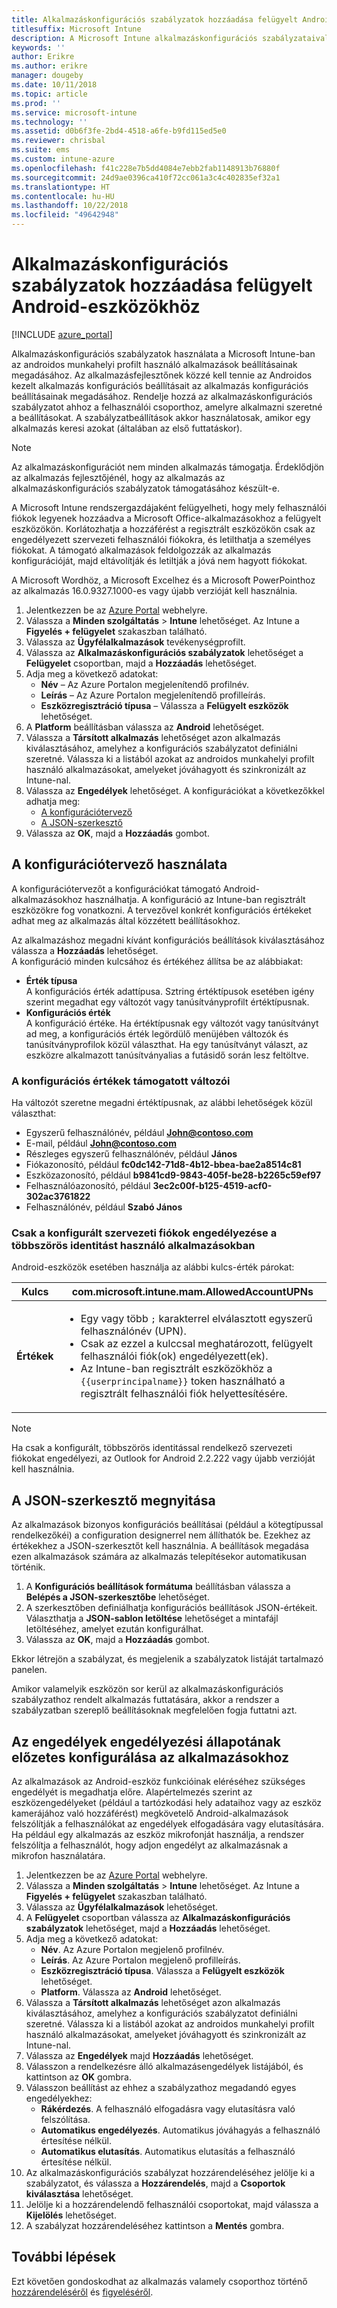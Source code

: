 ```yaml
---
title: Alkalmazáskonfigurációs szabályzatok hozzáadása felügyelt Android-eszközökhöz
titlesuffix: Microsoft Intune
description: A Microsoft Intune alkalmazáskonfigurációs szabályzataival beállításokat adhat meg a felhasználók által futtatott, androidos munkahelyi profilt használó alkalmazásokhoz.
keywords: ''
author: Erikre
ms.author: erikre
manager: dougeby
ms.date: 10/11/2018
ms.topic: article
ms.prod: ''
ms.service: microsoft-intune
ms.technology: ''
ms.assetid: d0b6f3fe-2bd4-4518-a6fe-b9fd115ed5e0
ms.reviewer: chrisbal
ms.suite: ems
ms.custom: intune-azure
ms.openlocfilehash: f41c228e7b5dd4084e7ebb2fab1148913b76880f
ms.sourcegitcommit: 24d9ae0396ca410f72cc061a3c4c402835ef32a1
ms.translationtype: HT
ms.contentlocale: hu-HU
ms.lasthandoff: 10/22/2018
ms.locfileid: "49642948"
---
```

# <a name="add-app-configuration-policies-for-managed-android-devices"></a>Alkalmazáskonfigurációs szabályzatok hozzáadása felügyelt Android-eszközökhöz

[!INCLUDE [azure_portal](./includes/azure_portal.md)]

Alkalmazáskonfigurációs szabályzatok használata a Microsoft Intune-ban az androidos munkahelyi profilt használó alkalmazások beállításainak megadásához. Az alkalmazásfejlesztőnek közzé kell tennie az Androidos kezelt alkalmazás konfigurációs beállításait az alkalmazás konfigurációs beállításainak megadásához. Rendelje hozzá az alkalmazáskonfigurációs szabályzatot ahhoz a felhasználói csoporthoz, amelyre alkalmazni szeretné a beállításokat.  A szabályzatbeállítások akkor használatosak, amikor egy alkalmazás keresi azokat (általában az első futtatáskor).

> [!Note]  
> Az alkalmazáskonfigurációt nem minden alkalmazás támogatja. Érdeklődjön az alkalmazás fejlesztőjénél, hogy az alkalmazás az alkalmazáskonfigurációs szabályzatok támogatásához készült-e.<p></p>
> A Microsoft Intune rendszergazdájaként felügyelheti, hogy mely felhasználói fiókok legyenek hozzáadva a Microsoft Office-alkalmazásokhoz a felügyelt eszközökön. Korlátozhatja a hozzáférést a regisztrált eszközökön csak az engedélyezett szervezeti felhasználói fiókokra, és letilthatja a személyes fiókokat. A támogató alkalmazások feldolgozzák az alkalmazás konfigurációját, majd eltávolítják és letiltják a jóvá nem hagyott fiókokat.<p></p>
> A Microsoft Wordhöz, a Microsoft Excelhez és a Microsoft PowerPointhoz az alkalmazás 16.0.9327.1000-es vagy újabb verzióját kell használnia.

1. Jelentkezzen be az [Azure Portal](https://portal.azure.com) webhelyre.
2. Válassza a **Minden szolgáltatás** > **Intune** lehetőséget. Az Intune a **Figyelés + felügyelet** szakaszban található.
3. Válassza az **Ügyfélalkalmazások** tevékenységprofilt.
4. Válassza az **Alkalmazáskonfigurációs szabályzatok** lehetőséget a **Felügyelet** csoportban, majd a **Hozzáadás** lehetőséget.
5. Adja meg a következő adatokat:
    - **Név** – Az Azure Portalon megjelenítendő profilnév.
    - **Leírás** – Az Azure Portalon megjelenítendő profilleírás.
    - **Eszközregisztráció típusa** – Válassza a **Felügyelt eszközök** lehetőséget.
6. A **Platform** beállításban válassza az **Android** lehetőséget.
7. Válassza a **Társított alkalmazás** lehetőséget azon alkalmazás kiválasztásához, amelyhez a konfigurációs szabályzatot definiálni szeretné. Válassza ki a listából azokat az androidos munkahelyi profilt használó alkalmazásokat, amelyeket jóváhagyott és szinkronizált az Intune-nal.
8. Válassza az **Engedélyek** lehetőséget. A konfigurációkat a következőkkel adhatja meg:
    - [A konfigurációtervező](#Use-the-configuration-designer)
    - [A JSON-szerkesztő](#Enter-the-JSON-editor)
9. Válassza az **OK**, majd a **Hozzáadás** gombot.

## <a name="use-the-configuration-designer"></a>A konfigurációtervező használata

A konfigurációtervezőt a konfigurációkat támogató Android-alkalmazásokhoz használhatja. A konfiguráció az Intune-ban regisztrált eszközökre fog vonatkozni. A tervezővel konkrét konfigurációs értékeket adhat meg az alkalmazás által közzétett beállításokhoz.

Az alkalmazáshoz megadni kívánt konfigurációs beállítások kiválasztásához válassza a **Hozzáadás** lehetőséget.  
A konfiguráció minden kulcsához és értékéhez állítsa be az alábbiakat:

  - **Érték típusa**  
    A konfigurációs érték adattípusa. Sztring értéktípusok esetében igény szerint megadhat egy változót vagy tanúsítványprofilt értéktípusnak.
  - **Konfigurációs érték**  
    A konfiguráció értéke. Ha értéktípusnak egy változót vagy tanúsítványt ad meg, a konfigurációs érték legördülő menüjében változók és tanúsítványprofilok közül választhat.  Ha egy tanúsítványt választ, az eszközre alkalmazott tanúsítványalias a futásidő során lesz feltöltve.
    
### <a name="supported-variables-for-configuration-values"></a>A konfigurációs értékek támogatott változói

Ha változót szeretne megadni értéktípusnak, az alábbi lehetőségek közül választhat:
- Egyszerű felhasználónév, például **John@contoso.com**
- E-mail, például **John@contoso.com**
- Részleges egyszerű felhasználónév, például **János**
- Fiókazonosító, például **fc0dc142-71d8-4b12-bbea-bae2a8514c81**
- Eszközazonosító, például **b9841cd9-9843-405f-be28-b2265c59ef97**
- Felhasználóazonosító, például **3ec2c00f-b125-4519-acf0-302ac3761822**
- Felhasználónév, például **Szabó János**

### <a name="allow-only-configured-organization-accounts-in-multi-identity-apps"></a>Csak a konfigurált szervezeti fiókok engedélyezése a többszörös identitást használó alkalmazásokban 

Android-eszközök esetében használja az alábbi kulcs-érték párokat:

| **Kulcs** | com.microsoft.intune.mam.AllowedAccountUPNs |
|--------|-------------------------------------------------------------------------------------------------------------------------------------------------------------------------------------------------------------------------------|
| **Értékek** | <ul><li>Egy vagy több <code>;</code> karakterrel elválasztott egyszerű felhasználónév (UPN).</li><li>Csak az ezzel a kulccsal meghatározott, felügyelt felhasználói fiók(ok) engedélyezett(ek).</li><li> Az Intune-ban regisztrált eszközökhöz a <code>{{userprincipalname}}</code> token használható a regisztrált felhasználói fiók helyettesítésére.</li></ul> |

   > [!NOTE]
   > Ha csak a konfigurált, többszörös identitással rendelkező szervezeti fiókokat engedélyezi, az Outlook for Android 2.2.222 vagy újabb verzióját kell használnia. 

## <a name="enter-the-json-editor"></a>A JSON-szerkesztő megnyitása

Az alkalmazások bizonyos konfigurációs beállításai (például a kötegtípussal rendelkezőkéi) a configuration designerrel nem állíthatók be. Ezekhez az értékekhez a JSON-szerkesztőt kell használnia. A beállítások megadása ezen alkalmazások számára az alkalmazás telepítésekor automatikusan történik.

1. A **Konfigurációs beállítások formátuma** beállításban válassza a **Belépés a JSON-szerkesztőbe** lehetőséget.
2. A szerkesztőben definiálhatja konfigurációs beállítások JSON-értékeit. Választhatja a **JSON-sablon letöltése** lehetőséget a mintafájl letöltéséhez, amelyet ezután konfigurálhat.
3. Válassza az **OK**, majd a **Hozzáadás** gombot.

Ekkor létrejön a szabályzat, és megjelenik a szabályzatok listáját tartalmazó panelen.

Amikor valamelyik eszközön sor kerül az alkalmazáskonfigurációs szabályzathoz rendelt alkalmazás futtatására, akkor a rendszer a szabályzatban szereplő beállításoknak megfelelően fogja futtatni azt.

## <a name="preconfigure-the-permissions-grant-state-for-apps"></a>Az engedélyek engedélyezési állapotának előzetes konfigurálása az alkalmazásokhoz

Az alkalmazások az Android-eszköz funkcióinak eléréséhez szükséges engedélyét is megadhatja előre. Alapértelmezés szerint az eszközengedélyeket (például a tartózkodási hely adataihoz vagy az eszköz kamerájához való hozzáférést) megkövetelő Android-alkalmazások felszólítják a felhasználókat az engedélyek elfogadására vagy elutasítására. Ha például egy alkalmazás az eszköz mikrofonját használja, a rendszer felszólítja a felhasználót, hogy adjon engedélyt az alkalmazásnak a mikrofon használatára.

1. Jelentkezzen be az [Azure Portal](https://portal.azure.com) webhelyre.
2. Válassza a **Minden szolgáltatás** > **Intune** lehetőséget. Az Intune a **Figyelés + felügyelet** szakaszban található.
3. Válassza az **Ügyfélalkalmazások** lehetőséget.
3. A **Felügyelet** csoportban válassza az **Alkalmazáskonfigurációs szabályzatok** lehetőséget, majd a **Hozzáadás** lehetőséget.
4. Adja meg a következő adatokat:
    - **Név**. Az Azure Portalon megjelenő profilnév.
    - **Leírás**. Az Azure Portalon megjelenő profilleírás.
    - **Eszközregisztráció típusa**. Válassza a **Felügyelt eszközök** lehetőséget.
    - **Platform**. Válassza az **Android** lehetőséget.
5. Válassza a **Társított alkalmazás** lehetőséget azon alkalmazás kiválasztásához, amelyhez a konfigurációs szabályzatot definiálni szeretné. Válassza ki a listából azokat az androidos munkahelyi profilt használó alkalmazásokat, amelyeket jóváhagyott és szinkronizált az Intune-nal.
6. Válassza az **Engedélyek** majd **Hozzáadás** lehetőséget.
7. Válasszon a rendelkezésre álló alkalmazásengedélyek listájából, és kattintson az **OK** gombra.
8. Válasszon beállítást az ehhez a szabályzathoz megadandó egyes engedélyekhez:
    - **Rákérdezés**. A felhasználó elfogadásra vagy elutasításra való felszólítása.
    - **Automatikus engedélyezés**. Automatikus jóváhagyás a felhasználó értesítése nélkül.
    - **Automatikus elutasítás**. Automatikus elutasítás a felhasználó értesítése nélkül.
9. Az alkalmazáskonfigurációs szabályzat hozzárendeléséhez jelölje ki a szabályzatot, és válassza a **Hozzárendelés**, majd a **Csoportok kiválasztása** lehetőséget.
10. Jelölje ki a hozzárendelendő felhasználói csoportokat, majd válassza a **Kijelölés** lehetőséget.
11. A szabályzat hozzárendeléséhez kattintson a **Mentés** gombra.

## <a name="next-steps"></a>További lépések

Ezt követően gondoskodhat az alkalmazás valamely csoporthoz történő [hozzárendeléséről](apps-deploy.md) és [figyeléséről](apps-monitor.md).

